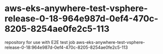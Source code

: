 # aws-eks-anywhere-test-vsphere-release-0-18-964e987d-0ef4-470c-8205-8254ae0fe2c5-113
repository for use with E2E test job aws-eks-anywhere-test-vsphere-release-0-18:964e987d-0ef4-470c-8205-8254ae0fe2c5-113
